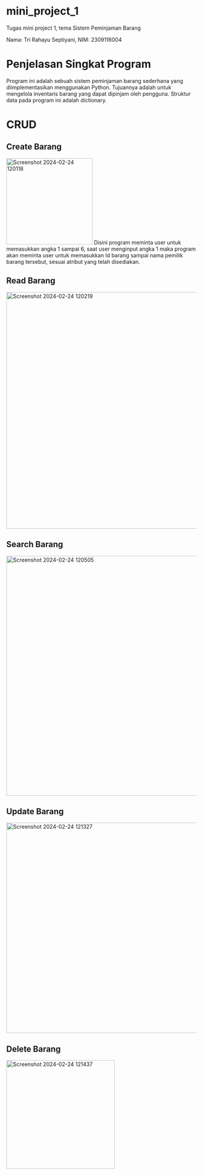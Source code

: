 # mini_project_1
Tugas mini project 1, tema Sistem Peminjaman Barang

Nama: Tri Rahayu Septiyani,
NIM: 2309116004

# Penjelasan Singkat Program
Program ini adalah sebuah sistem peminjaman barang sederhana yang diimplementasikan menggunakan Python. Tujuannya adalah untuk mengelola inventaris barang yang dapat dipinjam oleh pengguna. Struktur data pada program ini adalah dictionary.

# CRUD
## Create Barang
<img width="228" alt="Screenshot 2024-02-24 120118" src="https://github.com/trirahayusepti28/mini_project_1/assets/144746289/31ebdd1e-f868-4ca1-aa0c-814858e51053">
Disini program meminta user untuk memasukkan angka 1 sampai 6, saat user menginput angka 1 maka program akan meminta user untuk memasukkan Id barang sampai nama pemilik barang tersebut, sesuai atribut yang telah disediakan.
  
## Read Barang
<img width="625" alt="Screenshot 2024-02-24 120219" src="https://github.com/trirahayusepti28/mini_project_1/assets/144746289/b651f481-f4af-4d14-a713-e6608ee5512e">

## Search Barang
<img width="634" alt="Screenshot 2024-02-24 120505" src="https://github.com/trirahayusepti28/mini_project_1/assets/144746289/702d58e8-d599-4fa0-93f1-cc0145a87cd2">

## Update Barang
<img width="556" alt="Screenshot 2024-02-24 121327" src="https://github.com/trirahayusepti28/mini_project_1/assets/144746289/2e49fbc2-7e9e-4b4e-b6d6-5fa9990238af">

## Delete Barang
<img width="287" alt="Screenshot 2024-02-24 121437" src="https://github.com/trirahayusepti28/mini_project_1/assets/144746289/43809f05-2370-40e3-a534-f5088044c747">

